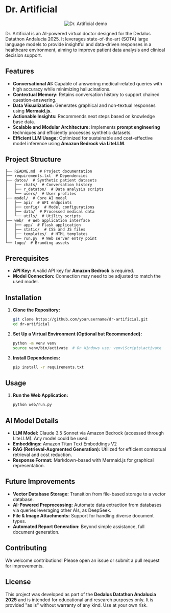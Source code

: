# Dr. Artificial
<p align="center">
  <img src="https://github.com/arrozet/dr-artificial/blob/765362cfda044447a85189f013ea2ecf5e1a811f/!presentacion/demo.gif" alt="Dr. Artificial demo">
</p>
Dr. Artificial is an AI-powered virtual doctor designed for the Dedalus Datathon Andalucia 2025. It leverages state-of-the-art (SOTA) large language models to provide insightful and data-driven responses in a healthcare environment, aiming to improve patient data analysis and clinical decision support.

## Features

- **Conversational AI:** Capable of answering medical-related queries with high accuracy while minimizing hallucinations.
- **Contextual Memory:** Retains conversation history to support chained question-answering.
- **Data Visualization:** Generates graphical and non-textual responses using **Mermaid.js**.
- **Actionable Insights:** Recommends next steps based on knowledge base data.
- **Scalable and Modular Architecture:** Implements **prompt engineering** techniques and efficiently processes synthetic datasets.
- **Efficient LLM Usage:** Optimized for sustainable and cost-effective model inference using **Amazon Bedrock via LiteLLM**.

## Project Structure

```
├── README.md  # Project documentation
├── requirements.txt  # Dependencies
├── datos/  # Synthetic patient datasets
│   ├── chats/  # Conversation history
│   ├── r_dataton/  # Data analysis scripts
│   └── users/  # User profiles
├── model/  # Core AI model
│   ├── api/  # API endpoints
│   ├── config/  # Model configurations
│   ├── data/  # Processed medical data
│   └── utils/  # Utility scripts
├── web/  # Web application interface
│   ├── app/  # Flask application
│   ├── static/  # CSS and JS files
│   ├── templates/  # HTML templates
│   └── run.py  # Web server entry point
└── logo/  # Branding assets
```
## Prerequisites

- **API Key:** A valid API key for **Amazon Bedrock** is required.
- **Model Connection:** Connection may need to be adjusted to match the used model.

## Installation

1. **Clone the Repository:**
   ```bash
   git clone https://github.com/yourusername/dr-artificial.git
   cd dr-artificial
   ```

2. **Set Up a Virtual Environment (Optional but Recommended):**
   ```bash
   python -m venv venv
   source venv/bin/activate  # On Windows use: venv\Scripts\activate
   ```

3. **Install Dependencies:**
   ```bash
   pip install -r requirements.txt
   ```

## Usage

1. **Run the Web Application:**
   ```bash
   python web/run.py
   ```

## AI Model Details

- **LLM Model:** Claude 3.5 Sonnet via Amazon Bedrock (accessed through LiteLLM). Any model could be used.
- **Embeddings:** Amazon Titan Text Embeddings V2
- **RAG (Retrieval-Augmented Generation):** Utilized for efficient contextual retrieval and cost reduction.
- **Response Format:** Markdown-based with Mermaid.js for graphical representation.

## Future Improvements

- **Vector Database Storage:** Transition from file-based storage to a vector database.
- **AI-Powered Preprocessing:** Automate data extraction from databases via queries leveraging other AIs, as DeepSeek.
- **File & Image Attachments:** Support for handling diverse document types.
- **Automated Report Generation:** Beyond simple assistance, full document generation.

## Contributing

We welcome contributions! Please open an issue or submit a pull request for improvements.

## License

This project was developed as part of the **Dedalus Datathon Andalucia 2025** and is intended for educational and research purposes only. It is provided "as is" without warranty of any kind. Use at your own risk.
